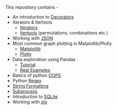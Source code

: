 This repository contains - 
* An introduction to [Decorators](https://colab.research.google.com/github/uditmanav17/CoreySchafer/blob/master/Decorators/Decorators.ipynb)
* Iterators & Itertools
	* [Iterators](https://colab.research.google.com/github/uditmanav17/CoreySchafer/blob/master/iterators%20and%20itertools/Iterators.ipynb)
	* [Itertools](https://colab.research.google.com/github/uditmanav17/CoreySchafer/blob/master/iterators%20and%20itertools/Itertools.ipynb) (permutations, combinations etc.)
* Working with [JSON](https://colab.research.google.com/github/uditmanav17/CoreySchafer/blob/master/JSON/Working%20with%20JSON.ipynb)
* Most common graph plotting in Matplotlib/Plotly
	* [Matplotlib](https://colab.research.google.com/github/uditmanav17/CoreySchafer/blob/master/Matplotlib-plotly/Matplotlib.ipynb)
	* [Plotly](https://colab.research.google.com/github/uditmanav17/CoreySchafer/blob/master/Matplotlib-plotly/Plotly.ipynb)
* Data exploration using Pandas
	* [Tutorial](https://colab.research.google.com/github/uditmanav17/CoreySchafer/blob/master/Pandas/Pandas_Tutorial.ipynb)
	* [Real Examples](https://colab.research.google.com/github/uditmanav17/CoreySchafer/blob/master/Pandas/Pandas_Real_World_Examples.ipynb)
* Basics of python [OOPS](https://colab.research.google.com/github/uditmanav17/CoreySchafer/blob/master/Python%20OOPS/Python_OOP_Tutorial.ipynb)
* Python [Regex](https://colab.research.google.com/github/uditmanav17/CoreySchafer/blob/master/Python%20Regex/regex.ipynb)
* [String Formatting](https://colab.research.google.com/github/uditmanav17/CoreySchafer/blob/master/String%20Formatting/String%20Formatting.ipynb)
* [Subprocess](https://colab.research.google.com/github/uditmanav17/CoreySchafer/blob/master/Subprocess/Subprocess.ipynb)
* Introduction to [SQLite](https://colab.research.google.com/github/uditmanav17/CoreySchafer/blob/master/sqlite3/SQLite.ipynb)
* Working with [zip](https://colab.research.google.com/github/uditmanav17/CoreySchafer/blob/master/zip/zips.ipynb)
